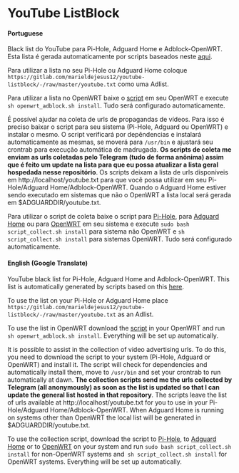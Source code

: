 # YouTube ListBlock

#### Portuguese

Black list do YouTube para Pi-Hole, Adguard Home e Adblock-OpenWRT. Esta lista é gerada automaticamente por scripts baseados neste [aqui](https://discourse.pi-hole.net/t/how-do-i-block-ads-on-youtube/253/456).

Para utilizar a lista no seu Pi-Hole ou Adguard Home coloque `https://gitlab.com/marieldejesus12/youtube-listblock/-/raw/master/youtube.txt` como uma Adlist.

Para utilizar a lista no OpenWRT baixe o [script](https://gitlab.com/marieldejesus12/youtube-listblock/-/raw/master/openwrt_adblock.sh) em seu OpenWRT e execute `sh openwrt_adblock.sh install`. Tudo será configurado automaticamente.

É possível ajudar na coleta de urls de propagandas de vídeos. Para isso é preciso baixar o script para seu sistema (Pi-Hole, Adguard ou OpenWRT) e instalar o mesmo. O script verificará por depêndencias e instalará automaticamente as mesmas, se moverá para `/usr/bin` e ajustará seu crontrab para execução automática de madrugada. **Os scripts de coleta me enviam as urls coletadas pelo Telegram (tudo de forma anônima) assim que é feito um update na lista para que eu possa atualizar a lista geral hospedada nesse repositório**. Os scripts deixam a lista de urls disponíveis em http://localhost/youtube.txt para que você possa utilizar em seu Pi-Hole/Adguard Home/Adblock-OpenWRT. Quando o Adguard Home estiver sendo executado em sistemas que não o OpenWRT a lista local será gerada em $ADGUARDDIR/youtube.txt.

Para utilizar o script de coleta baixe o script para [Pi-Hole](https://gitlab.com/marieldejesus12/youtube-listblock/-/raw/master/pihole_collect.sh), para [Adguard Home](https://gitlab.com/marieldejesus12/youtube-listblock/-/raw/master/adguard_collect.sh) ou para [OpenWRT](https://gitlab.com/marieldejesus12/youtube-listblock/-/raw/master/openwrt_collect.sh) em seu sistema e execute `sudo bash script_collect.sh install` para sistema não OpenWRT e `sh script_collect.sh install` para sistemas OpenWRT. Tudo será configurado automaticamente.


#### English (Google Translate)

YouTube black list for Pi-Hole, Adguard Home and Adblock-OpenWRT. This list is automatically generated by scripts based on this [here](https://discourse.pi-hole.net/t/how-do-i-block-ads-on-youtube/253/456).

To use the list on your Pi-Hole or Adguard Home place `https://gitlab.com/marieldejesus12/youtube-listblock/-/raw/master/youtube.txt` as an Adlist.

To use the list in OpenWRT download the [script](https://gitlab.com/marieldejesus12/youtube-listblock/-/raw/master/openwrt_adblock.sh) in your OpenWRT and run `sh openwrt_adblock.sh install`. Everything will be set up automatically.

It is possible to assist in the collection of video advertising urls. To do this, you need to download the script to your system (Pi-Hole, Adguard or OpenWRT) and install it. The script will check for dependencies and automatically install them, move to `/usr/bin` and set your crontrab to run automatically at dawn. **The collection scripts send me the urls collected by Telegram (all anonymously) as soon as the list is updated so that I can update the general list hosted in that repository**. The scripts leave the list of urls available at http://localhost/youtube.txt for you to use in your Pi-Hole/Adguard Home/Adblock-OpenWRT. When Adguard Home is running on systems other than OpenWRT the local list will be generated in $ADGUARDDIR/youtube.txt.

To use the collection script, download the script to [Pi-Hole](https://gitlab.com/marieldejesus12/youtube-listblock/-/raw/master/pihole_collect.sh), to [Adguard Home](https://gitlab.com/marieldejesus12/youtube-listblock/-/raw/master/adguard_collect.sh) or to [OpenWRT](https://gitlab.com/marieldejesus12/youtube-listblock/-/raw/master/openwrt_collect.sh) on your system and run `sudo bash script_collect.sh install` for non-OpenWRT systems and` sh script_collect.sh install` for OpenWRT systems. Everything will be set up automatically.
